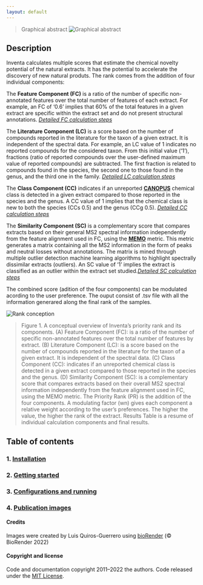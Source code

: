 ```yaml
---
layout: default
---
```

>  Graphical abstract
![Graphical abstract](/assets/img/graphical_abstract.png)


## Description 

Inventa calculates multiple scores that estimate the chemical novelty potential of the natural extracts. It has the potential to accelerate the discovery of new natural produts.
The rank comes from the addition of four individual components:

The **Feature Component (FC)** is a ratio of the number of specific non-annotated features over the total number of features of each extract. For example, an FC of ‘0.6’ implies that 60% of the total features in a given extract are specific within the extract set and do not present structural annotations. [*Detailed FC calculation steps*](/assets/img/FC.png)

The **Literature Component (LC)** is a score based on the number of compounds reported in the literature for the taxon of a given extract. It is independent of the spectral data. For example, an LC value of 1 indicates no reported compounds for the considered taxon. From this initial value (‘1’), fractions (ratio of reported compounds over the user-defined maximum value of reported compounds) are subtracted. The first fraction is related to compounds found in the species, the second one to those found in the genus, and the third one in the family. [*Detailed LC calculation steps*](/assets/img/LC.png)

The **Class Component (CC)** indicates if an unreported [**CANOPUS**]() chemical class is detected in a given extract compared to those reported in the species and the genus. A CC value of 1 implies that the chemical class is new to both the species (CCs 0.5) and the genus (CCg 0.5). [*Detailed CC calculation steps*](/assets/img/CC.png)

The **Similarity Component (SC)** is a complementary score that compares extracts based on their general MS2 spectral information independently from the feature alignment used in FC, using the [**MEMO**](https://doi.org/10.3389/fbinf.2022.842964) metric. This metric generates a matrix containing all the MS2 information in the form of peaks and neutral losses without annotations. The matrix is mined through multiple outlier detection machine learning algorithms to highlight spectrally dissimilar extracts (outliers). An SC value of ‘1’ implies the extract is classified as an outlier within the extract set studied.[*Detailed SC calculation steps*](/assets/img/SC.png)

The combined score (adition of the four components) can be modulated acording to the user preference. The ouput consist of .tsv file with all the information generared along the final rank of the samples.

![Rank conception](/assets/img/Detailed_priorityrank.png)

>Figure 1. A conceptual overview of Inventa’s priority rank and its components. (A) Feature Component (FC): is a ratio of the number of specific non-annotated features over the total number of features by extract. (B) Literature Component (LC): is a score based on the number of compounds reported in the literature for the taxon of a given extract. It is independent of the spectral data. (C) Class Component (CC): indicates if an unreported chemical class is detected in a given extract compared to those reported in the species and the genus. (D) Similarity Component (SC): is a complementary score that compares extracts based on their overall MS2 spectral information independently from the feature alignment used in FC, using the MEMO metric. The Priority Rank (PR) is the addition of the four components. A modulating factor (wn) gives each component a relative weight according to the user’s preferences. The higher the value, the higher the rank of the extract. Results Table is a resume of individual calculation components and final results.
> 

<!-- toc -->

## Table of contents


### 1. [**Installation**](installation.md) 

### 2. [**Getting started**](getting-started.md) 

### 3. [**Configurations and running**](configuration-options.md)

### 4. [**Publication images**](Publication_images.md)

<!-- tocstop -->


#### Credits
Images were created by Luis Quiros-Guerrero using [bioRender](https://biorender.com/) (© BioRender 2022)

#### Copyright and license

Code and documentation copyright 2011–2022 the authors. Code released under the [MIT License](https://github.com/luigiquiros/inventa/blob/main/LICENSE).
